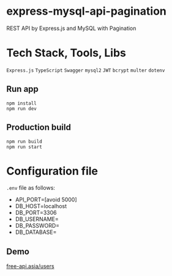 # express-mysql-api-pagination
REST API by Express.js and MySQL with Pagination

# Tech Stack, Tools, Libs
`Express.js` `TypeScript` `Swagger` `mysql2` `JWT` `bcrypt` `multer` `dotenv`


## Run app

```
npm install
npm run dev
```

## Production build

```
npm run build
npm run start
```

# Configuration file
`.env` file as follows:

<ul>
<li>API_PORT=[avoid 5000]</li>
<li>DB_HOST=localhost</li>
<li>DB_PORT=3306</li>
<li>DB_USERNAME=</li>
<li>DB_PASSWORD=</li>
<li>DB_DATABASE=</li>
</ul>

## Demo

[free-api.asia/users](https://free-api.asia/users)